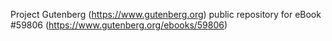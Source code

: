 Project Gutenberg (https://www.gutenberg.org) public repository for
eBook #59806 (https://www.gutenberg.org/ebooks/59806)
